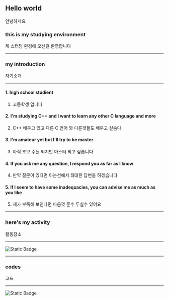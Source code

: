 ## Hello world 
안녕하세요
### this is my studying environment 
제 스터딩 환경에 오신걸 환영합니다
___
### my introduction
자기소개
___
#### 1. high school studient 
1. 고등학생 입니다
#### 2. I'm studying C++ and I want to learn any other C language and more 
2. C++ 배우고 있고 다른 C 언어 와 다른것들도 배우고 싶슴다
#### 3. I'm amateur yet but I'll try to be master 
3. 아직 초보 수듄 되지만 마스터 되고 싶습니다
#### 4.  If you ask me any question, I respond you as far as I know 
4. 만약 질문이 있다면 아는선에서 최대한 답변을 하겠습니다
#### 5.  If I seem to have some inadequacies, you can advise me as much as you like 
5. 제가 부족해 보인다면 마음껏 훈수 두실수 있어요
___
### here's my activity
활동장소
___
![Static Badge](https://img.shields.io/badge/-black?style=for-the-badge&logo=x&logoSize=auto&label=X(twitter)&link=https%3A%2F%2Fx.com%2Fnodongi1%3Fs%3D21%26t%3DTtHYT-amPyxudFUFo7x9xQ)
___
### codes
코드
___
![Static Badge](https://img.shields.io/badge/learning-blue?style=for-the-badge&logo=cplusplus&logoSize=auto&label=C%2B%2B)

